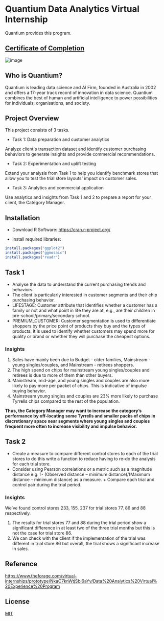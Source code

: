 # Quantium Data Analytics Virtual Internship

Quantium provides this program.

## [Certificate of Completion](https://insidesherpa.s3.amazonaws.com/completion-certificates/Quantium/NkaC7knWtjSbi6aYv_Quantium_zEdLKmMSBsBPSazdf_completion_certificate.pdf) 
![image](https://user-images.githubusercontent.com/52568892/97493639-46654300-1933-11eb-85d6-b2a93f0ca064.png)

## Who is Quantium?

Quantium is leading data science and AI Firm, founded in Australia in 2002 and offers a 17-year track record of innovation in data science.
Quantium combines the best of human and artificial intelligence to power possibilities for individuals, organisations, and society. 

## Project Overview

This project consists of 3 tasks.

+ Task 1: Data preparation and customer analytics

Analyze client's transaction dataset and identify customer purchasing behaviors to generate insights and provide commercial recommendations.

+ Task 2: Experimentation and uplift testing

Extend your analysis from Task 1 to help you identify benchmark stores that allow you to test the trial store layouts' impact on customer sales.

+ Task 3: Analytics and commercial application

Use analytics and insights from Task 1 and 2 to prepare a report for your client, the Category Manager.

## Installation

+ Download R Software: https://cran.r-project.org/

+ Install required libraries:

```r 
install.packages("ggplot2")
install.packages("ggmosaic")
install.packages("readr")
``` 

## Task 1

+ Analyse the data to understand the current purchasing trends and behaviors.
+ The client is particularly interested in customer segments and their chip purchasing behavior. 
+ LIFESTAGE: Customer attribute that identifies whether a customer has a family or not and what point in life they are at, e.g., are their children in pre-school/primary/secondary school. 
+ PREMIUM_CUSTOMER: Customer segmentation is used to differentiate shoppers by the price point of products they buy and the types of products. It is used to identify whether customers may spend more for quality or brand or whether they will purchase the cheapest options. 

### Insights

1. Sales have mainly been due to Budget - older families, Mainstream - young singles/couples, and Mainstream  - retirees shoppers. 
2. The high spend on chips for mainstream young singles/couples and retirees is due to more of them than other buyers. 
3. Mainstream, mid-age, and young singles and couples are also more likely to pay more per packet of chips. This is indicative of impulse buying behavior.
4. Mainstream young singles and couples are 23% more likely to purchase Tyrrells chips compared to the rest of the population. 

**Thus, the Category Manager may want to increase the category’s performance by off-locating some Tyrrells and smaller packs of chips in discretionary space near segments  where young singles and couples frequent more often to increase visibility and impulse behavior.**

## Task 2

+ Create a measure to compare different control stores to each of the trial stores to do this write a function to reduce having to re-do the analysis for each trial store. 
+ Consider using Pearson correlations or a metric such as a magnitude distance e.g. 1- (Observed distance – minimum distance)/(Maximum distance – minimum distance) as a measure.  + Compare each trial and control pair during the trial period. 

### Insights

We’ve found control stores 233, 155, 237 for trial stores 77, 86 and 88 respectively.

1. The results for trial stores 77 and 88 during the trial period show a significant difference in at least two of the three trial months but this is not the case for trial store 86. 
2. We can check with the client if the implementation of the trial was different in trial store 86 but overall, the trial shows a significant increase in sales. 

## Reference
https://www.theforage.com/virtual-internships/prototype/NkaC7knWtjSbi6aYv/Data%20Analytics%20Virtual%20Experience%20Program

## License

[MIT](https://github.com/minji-mia/Quantium-Virtual-Internship/blob/main/LICENSE)
